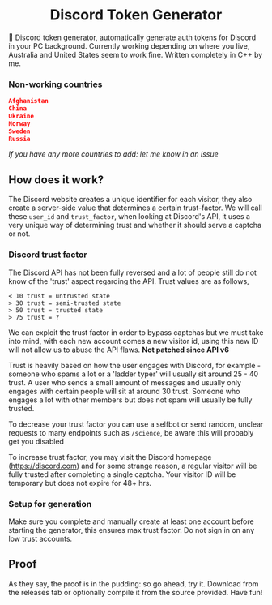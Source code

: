 <h1 align="center">
  Discord Token Generator
</h1>
💬 Discord token generator, automatically generate auth tokens for Discord in your PC background. Currently working depending on where you live, Australia and 
United States seem to work fine. Written completely in C++ by me.

### Non-working countries
```json
Afghanistan
China
Ukraine
Norway
Sweden
Russia
```
*If you have any more countries to add: let me know in an issue*

## How does it work?
The Discord website creates a unique identifier for each visitor, they also create a server-side value that determines a certain trust-factor. We will call these `user_id` and `trust_factor`, when looking at Discord's API, it uses a very unique way of determining trust and whether it should serve a captcha or not.

### Discord trust factor
The Discord API has not been fully reversed and a lot of people still do not know of the 'trust' aspect regarding the API. Trust values are as follows,
```
< 10 trust = untrusted state
> 30 trust = semi-trusted state
> 50 trust = trusted state
> 75 trust = ?
```

We can exploit the trust factor in order to bypass captchas but we must take into mind, with each new account comes a new visitor id, using this new ID will not allow us to abuse the API flaws. **Not patched since API v6**

Trust is heavily based on how the user engages with Discord, for example - someone who spams a lot or a 'ladder typer' will usually sit around 25 - 40 trust.
A user who sends a small amount of messages and usually only engages with certain people will sit at around 30 trust. Someone who engages a lot with other members but does not spam will usually be fully trusted.

To decrease your trust factor you can use a selfbot or send random, unclear requests to many endpoints such as `/science`, be aware this will probably get you disabled

To increase trust factor, you may visit the Discord homepage (https://discord.com) and for some strange reason, a regular visitor will be fully trusted after completing a single captcha. Your visitor ID will be temporary but does not expire for 48+ hrs.

### Setup for generation

Make sure you complete and manually create at least one account before starting the generator, this ensures max trust factor. Do not sign in on any low trust accounts.

## Proof
As they say, the proof is in the pudding: so go ahead, try it. Download from the releases tab or optionally compile it from the source provided. Have fun!
